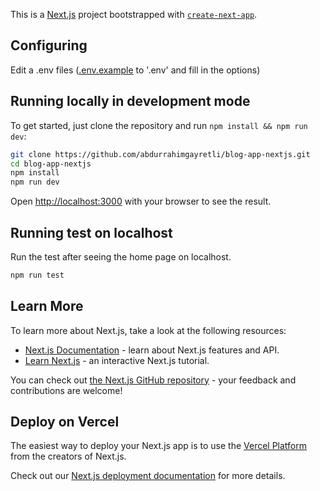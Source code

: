 This is a [Next.js](https://nextjs.org/) project bootstrapped with [`create-next-app`](https://github.com/vercel/next.js/tree/canary/packages/create-next-app).

## Configuring

Edit a .env files ([.env.example](https://github.com/abdurrahimgayretli/blog-app-nextjs/blob/master/.env.example) to '.env' and fill in the options)

## Running locally in development mode

To get started, just clone the repository and run `npm install && npm run dev`:

```bash
git clone https://github.com/abdurrahimgayretli/blog-app-nextjs.git
cd blog-app-nextjs
npm install
npm run dev
```

Open [http://localhost:3000](http://localhost:3000) with your browser to see the result.

## Running test on localhost

Run the test after seeing the home page on localhost.

```bash
npm run test
```

## Learn More

To learn more about Next.js, take a look at the following resources:

- [Next.js Documentation](https://nextjs.org/docs) - learn about Next.js features and API.
- [Learn Next.js](https://nextjs.org/learn) - an interactive Next.js tutorial.

You can check out [the Next.js GitHub repository](https://github.com/vercel/next.js/) - your feedback and contributions are welcome!

## Deploy on Vercel

The easiest way to deploy your Next.js app is to use the [Vercel Platform](https://vercel.com/new?utm_medium=default-template&filter=next.js&utm_source=create-next-app&utm_campaign=create-next-app-readme) from the creators of Next.js.

Check out our [Next.js deployment documentation](https://nextjs.org/docs/deployment) for more details.
